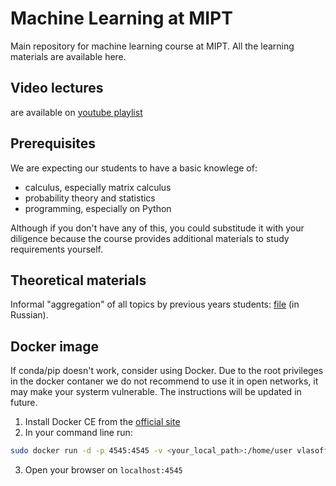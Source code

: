 # Machine Learning at MIPT

Main repository for machine learning course at MIPT.
All the learning materials are available here.

## Video lectures

are available on [youtube playlist](https://www.youtube.com/playlist?list=PL4_hYwCyhAvasRqzz4w562ce0esEwS0Mt)

## Prerequisites

We are expecting our students to have a basic knowlege of:
* calculus, especially matrix calculus
* probability theory and statistics
* programming, especially on Python

Although if you don't have any of this, you could substitude it with your diligence because the course provides additional materials to study requirements yourself.

## Theoretical materials

Informal "aggregation" of all topics by previous years students: [file](https://github.com/ml-mipt/ml-mipt/blob/master/ML_informal_notes.pdf) (in Russian).

## Docker image

If conda/pip doesn't work, consider using Docker.
Due to the root privileges in the docker contaner we do not recommend to use it in open networks, it may make your systerm vulnerable. The instructions will be updated in future.

1. Install Docker CE from the [official site](https://www.docker.com/products/docker-desktop)
2. In your command line run: 
```bash
sudo docker run -d -p 4545:4545 -v <your_local_path>:/home/user vlasoff/ds jupyter notebook
```
3. Open your browser on `localhost:4545`
